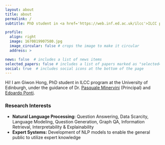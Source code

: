 ```yaml
---
layout: about
title: about
permalink: /
subtitle: PhD student in <a href='https://web.inf.ed.ac.uk/ilcc'>ILCC program</a> at the University of Edinburgh 

profile:
  align: right
  image: 1670819907580.jpg
  image_circular: false # crops the image to make it circular
  address: >

news: false  # includes a list of news items
selected_papers: false # includes a list of papers marked as "selected={true}"
social: true  # includes social icons at the bottom of the page
---
```


Hi! I am Giwon Hong, PhD student in ILCC program at the University of Edinburgh, under the guidance of Dr. <a href='https://neuralnoise.com/'>Pasquale Minervini</a> (Principal) and <a href='https://ducdauge.github.io/'>Edoardo Ponti</a>.

### Research Interests

- **Natural Language Processing:** Question Answering, Data Scarcity, Language Modeling, Question Generation, Graph QA, Information Retrieval, Interpretability & Explainability
- **Expert Systems:** Development of NLP models to enable the general public to utilize expert knowledge
